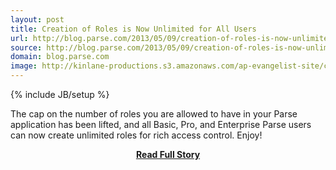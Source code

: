 ```yaml
---
layout: post
title: Creation of Roles is Now Unlimited for All Users
url: http://blog.parse.com/2013/05/09/creation-of-roles-is-now-unlimited-for-all-users/
source: http://blog.parse.com/2013/05/09/creation-of-roles-is-now-unlimited-for-all-users/
domain: blog.parse.com
image: http://kinlane-productions.s3.amazonaws.com/ap-evangelist-site/curated/screenshots/8515_blog_parse_com.png
---
```

{% include JB/setup %}<p>The cap on the number of roles you are allowed to have in your Parse application has been lifted, and all Basic, Pro, and Enterprise Parse users can now create unlimited roles for rich access control. Enjoy!</p>
<center><p><a href="http://blog.parse.com/2013/05/09/creation-of-roles-is-now-unlimited-for-all-users/" style='padding:25px; font-sze:18px; font-weight: bold;'>Read Full Story</a></p></center>
